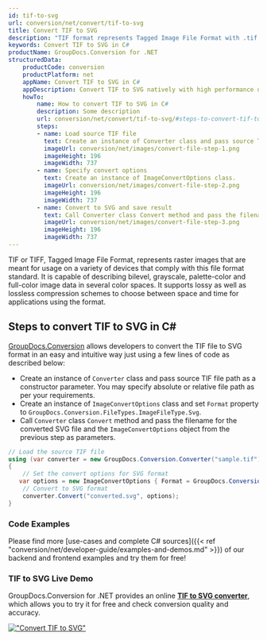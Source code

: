 ```yaml
---
id: tif-to-svg
url: conversion/net/convert/tif-to-svg
title: Convert TIF to SVG
description: "TIF format represents Tagged Image File Format with .tif extension. Learn how to convert TIF to SVG file programmatically in C# language using GroupDocs.Conversion for .NET library."
keywords: Convert TIF to SVG in C#
productName: GroupDocs.Conversion for .NET
structuredData:
    productCode: conversion
    productPlatform: net
    appName: Convert TIF to SVG in C#
    appDescription: Convert TIF to SVG natively with high performance using C# language and server side GroupDocs.Conversion for .NET APIs, without the use of any software like Microsoft or Open Office.
    howTo:
        name: How to convert TIF to SVG in C# 
        description: Some description
        url: conversion/net/convert/tif-to-svg/#steps-to-convert-tif-to-svg-in-c
        steps:
        - name: Load source TIF file 
          text: Create an instance of Converter class and pass source TIF file path as a constructor parameter. You may specify absolute or relative file path as per your requirements. 
          imageUrl: conversion/net/images/convert-file-step-1.png
          imageHeight: 196
          imageWidth: 737
        - name: Specify convert options 
          text: Create an instance of ImageConvertOptions class.
          imageUrl: conversion/net/images/convert-file-step-2.png
          imageHeight: 196
          imageWidth: 737
        - name: Convert to SVG and save result 
          text: Call Converter class Convert method and pass the filename for the converted HTML file and the ImageConvertOptions object from the previous step as parameters.
          imageUrl: conversion/net/images/convert-file-step-3.png
          imageHeight: 196
          imageWidth: 737
---
```


TIF or TIFF, Tagged Image File Format, represents raster images that are meant for usage on a variety of devices that comply with this file format standard. It is capable of describing bilevel, grayscale, palette-color and full-color image data in several color spaces. It supports lossy as well as lossless compression schemes to choose between space and time for applications using the format.

## Steps to convert TIF to SVG in C#

[GroupDocs.Conversion](https://products.groupdocs.com/conversion/net) allows developers to convert the TIF file to SVG format in an easy and intuitive way just using a few lines of code as described below:

* Create an instance of `Converter` class and pass source TIF file path as a constructor parameter. You may specify absolute or relative file path as per your requirements. 
* Create an instance of `ImageConvertOptions` class and set `Format` property to `GroupDocs.Conversion.FileTypes.ImageFileType.Svg`.
* Call `Converter` class `Convert` method and pass the filename for the converted SVG file and the `ImageConvertOptions` object from the previous step as parameters.

```csharp
// Load the source TIF file
using (var converter = new GroupDocs.Conversion.Converter("sample.tif"))
{
    // Set the convert options for SVG format
   var options = new ImageConvertOptions { Format = GroupDocs.Conversion.FileTypes.ImageFileType.Svg };
    // Convert to SVG format
    converter.Convert("converted.svg", options);
}
```

### Code Examples

Please find more [use-cases and complete C# sources]({{< ref "conversion/net/developer-guide/examples-and-demos.md" >}}) of our backend and frontend examples and try them for free!

### TIF to SVG Live Demo

GroupDocs.Conversion for .NET provides an online [**TIF to SVG converter**](https://products.groupdocs.app/conversion/tif-to-svg), which allows you to try it for free and check conversion quality and accuracy.

[!["Convert TIF to SVG"](conversion/net/images/convert-to-svg/convert-tif-to-svg.png)](https://products.groupdocs.app/conversion/tif-to-svg)